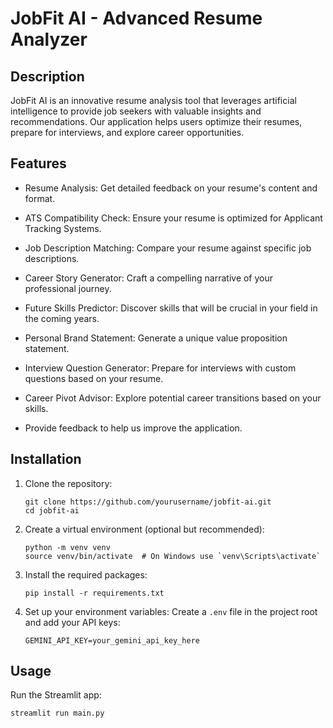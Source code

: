 # JobFit AI - Advanced Resume Analyzer

## Description
JobFit AI is an innovative resume analysis tool that leverages artificial intelligence to provide job seekers with valuable insights and recommendations. Our application helps users optimize their resumes, prepare for interviews, and explore career opportunities.

## Features
- Resume Analysis: Get detailed feedback on your resume's content and format.
- ATS Compatibility Check: Ensure your resume is optimized for Applicant Tracking Systems.
- Job Description Matching: Compare your resume against specific job descriptions.
- Career Story Generator: Craft a compelling narrative of your professional journey.
- Future Skills Predictor: Discover skills that will be crucial in your field in the coming years.
- Personal Brand Statement: Generate a unique value proposition statement.
- Interview Question Generator: Prepare for interviews with custom questions based on your resume.
- Career Pivot Advisor: Explore potential career transitions based on your skills.

- Provide feedback to help us improve the application.

## Installation

1. Clone the repository:
   ```
   git clone https://github.com/yourusername/jobfit-ai.git
   cd jobfit-ai
   ```

2. Create a virtual environment (optional but recommended):
   ```
   python -m venv venv
   source venv/bin/activate  # On Windows use `venv\Scripts\activate`
   ```

3. Install the required packages:
   ```
   pip install -r requirements.txt
   ```

4. Set up your environment variables:
   Create a `.env` file in the project root and add your API keys:
   ```
   GEMINI_API_KEY=your_gemini_api_key_here
   ```

## Usage

Run the Streamlit app:
```
streamlit run main.py
```
